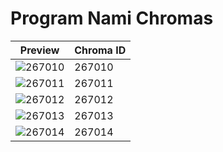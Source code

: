 # Program Nami Chromas

| Preview | Chroma ID |
|---------|-----------|
| ![267010](https://raw.communitydragon.org/latest/plugins/rcp-be-lol-game-data/global/default/v1/champion-chroma-images/267/267010.png) | 267010 |
| ![267011](https://raw.communitydragon.org/latest/plugins/rcp-be-lol-game-data/global/default/v1/champion-chroma-images/267/267011.png) | 267011 |
| ![267012](https://raw.communitydragon.org/latest/plugins/rcp-be-lol-game-data/global/default/v1/champion-chroma-images/267/267012.png) | 267012 |
| ![267013](https://raw.communitydragon.org/latest/plugins/rcp-be-lol-game-data/global/default/v1/champion-chroma-images/267/267013.png) | 267013 |
| ![267014](https://raw.communitydragon.org/latest/plugins/rcp-be-lol-game-data/global/default/v1/champion-chroma-images/267/267014.png) | 267014 |